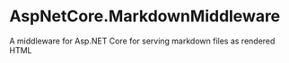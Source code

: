 # AspNetCore.MarkdownMiddleware
A middleware for Asp.NET Core for serving markdown files as rendered HTML
